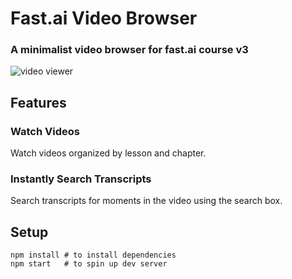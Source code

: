 # Fast.ai Video Browser

### A minimalist video browser for fast.ai course v3

![video viewer](./fastai-video-viewer.gif)

## Features

### Watch Videos

Watch videos organized by lesson and chapter.

### Instantly Search Transcripts

Search transcripts for moments in the video using the search box.

## Setup

```shell
npm install # to install dependencies
npm start   # to spin up dev server
```
